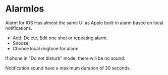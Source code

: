 # AlarmIos
Alarm for iOS
Has almost the same UI as Apple built-in alarm based on local notifications.

- Add, Delete, Edit one shot or repeating alarm.
- Snooze
- Choose local ringtone for alarm

If phone in "Do not disturb" mode, there will be no sound.

Notification sound have a maximum duration of 30 seconds.
